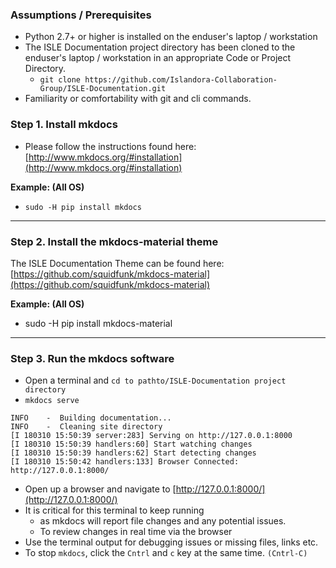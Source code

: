 ### Assumptions / Prerequisites

* Python 2.7+ or higher is installed on the enduser's laptop / workstation
* The ISLE Documentation project directory has been cloned to the enduser's laptop / workstation in an appropriate Code or Project Directory.
   * `git clone https://github.com/Islandora-Collaboration-Group/ISLE-Documentation.git`
* Familiarity or comfortability with git and cli commands.

### Step 1. Install mkdocs

* Please follow the instructions found here: [http://www.mkdocs.org/#installation](http://www.mkdocs.org/#installation)

**Example: (All OS)**

* `sudo -H pip install mkdocs`

---

### Step 2. Install the mkdocs-material theme

The ISLE Documentation Theme can be found here: [https://github.com/squidfunk/mkdocs-material](https://github.com/squidfunk/mkdocs-material)

**Example: (All OS)**

* sudo -H pip install mkdocs-material

---

### Step 3. Run the mkdocs software

* Open a terminal and `cd to pathto/ISLE-Documentation project directory`
* `mkdocs serve`
```
INFO    -  Building documentation...
INFO    -  Cleaning site directory
[I 180310 15:50:39 server:283] Serving on http://127.0.0.1:8000
[I 180310 15:50:39 handlers:60] Start watching changes
[I 180310 15:50:39 handlers:62] Start detecting changes
[I 180310 15:50:42 handlers:133] Browser Connected: http://127.0.0.1:8000/
```

* Open up a browser and navigate to [http://127.0.0.1:8000/](http://127.0.0.1:8000/)
* It is critical for this terminal to keep running
    * as mkdocs will report file changes and any potential issues.
    * To review changes in real time via the browser
* Use the terminal output for debugging issues or missing files, links etc.
* To stop `mkdocs`, click the `Cntrl` and `c` key at the same time. `(Cntrl-C)`
